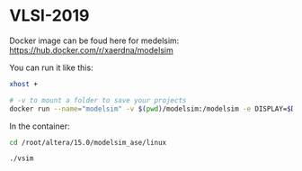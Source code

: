 # VLSI-2019

Docker image can be foud here for medelsim: https://hub.docker.com/r/xaerdna/modelsim

You can run it like this:

```bash
xhost +

# -v to mount a folder to save your projects
docker run --name="modelsim" -v $(pwd)/modelsim:/modelsim -e DISPLAY=$DISPLAY -v /tmp/.X11-unix/:/tmp/.X11-unix -it xaerdna/modelsim
```

In the container:

```bash
cd /root/altera/15.0/modelsim_ase/linux

./vsim
```
